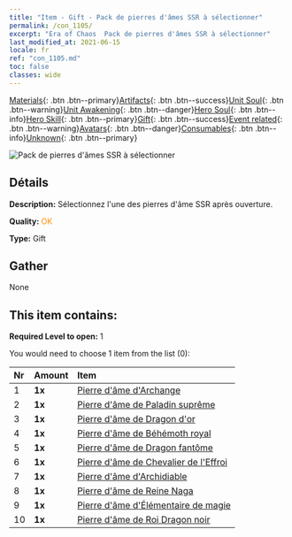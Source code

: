 ```yaml
---
title: "Item - Gift - Pack de pierres d'âmes SSR à sélectionner"
permalink: /con_1105/
excerpt: "Era of Chaos  Pack de pierres d'âmes SSR à sélectionner"
last_modified_at: 2021-06-15
locale: fr
ref: "con_1105.md"
toc: false
classes: wide
---
```

 [Materials](/ItemsFR/){: .btn .btn--primary}[Artifacts](/ItemsFR/Artifacts/){: .btn .btn--success}[Unit Soul](/ItemsFR/UnitSoul/){: .btn .btn--warning}[Unit Awakening](/ItemsFR/UnitAwakening/){: .btn .btn--danger}[Hero Soul](/ItemsFR/HeroSoul/){: .btn .btn--info}[Hero Skill](/ItemsFR/HeroSkill/){: .btn .btn--primary}[Gift](/ItemsFR/Gift/){: .btn .btn--success}[Event related](/ItemsFR/Events/){: .btn .btn--warning}[Avatars](/ItemsFR/Avatars/){: .btn .btn--danger}[Consumables](/ItemsFR/Consumables/){: .btn .btn--info}[Unknown](/ItemsFR/Unknown/){: .btn .btn--primary}

 ![Pack de pierres d'âmes SSR à sélectionner](/images/t/i_907560.png)

## Détails
 **Description:** Sélectionnez l'une des pierres d'âme SSR après ouverture.

 **Quality:** <span style="color: #FF8C00">OK</span>

 **Type:** Gift

## Gather

  None

## This item contains:

 **Required Level to open:** 1

 You would need to choose 1 item from the list (0):

  | Nr | Amount |     Item    |
  |:---|:-------|:------------|
  | 1 |  **1x** | [Pierre d'âme d'Archange](/ItemsFR/unt_288/) |  | 
  | 2 |  **1x** | [Pierre d'âme de Paladin suprême](/ItemsFR/unt_289/) |  | 
  | 3 |  **1x** | [Pierre d'âme de Dragon d'or](/ItemsFR/unt_295/) |  | 
  | 4 |  **1x** | [Pierre d'âme de Béhémoth royal](/ItemsFR/unt_311/) |  | 
  | 5 |  **1x** | [Pierre d'âme de Dragon fantôme](/ItemsFR/unt_303/) |  | 
  | 6 |  **1x** | [Pierre d'âme de Chevalier de l'Effroi](/ItemsFR/unt_302/) |  | 
  | 7 |  **1x** | [Pierre d'âme d'Archidiable](/ItemsFR/unt_318/) |  | 
  | 8 |  **1x** | [Pierre d'âme de Reine Naga](/ItemsFR/unt_325/) |  | 
  | 9 |  **1x** | [Pierre d'âme d'Élémentaire de magie](/ItemsFR/unt_347/) |  | 
  | 10 |  **1x** | [Pierre d'âme de Roi Dragon noir](/ItemsFR/unt_334/) |  | 

